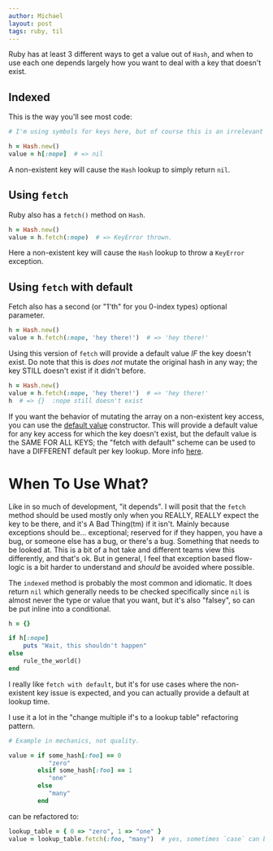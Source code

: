 ```yaml
---
author: Michael
layout: post
tags: ruby, til
---
```


Ruby has at least 3 different ways to get a value out of `Hash`, and when to use each one depends largely how you want
to deal with a key that doesn't exist.

## Indexed

This is the way you'll see most code:

```ruby
# I'm using symbols for keys here, but of course this is an irrelevant detail.

h = Hash.new()
value = h[:nope]  # => nil
```

A non-existent key will cause the `Hash` lookup to simply return `nil`.

## Using `fetch`

Ruby also has a `fetch()` method on `Hash`.

```ruby
h = Hash.new()
value = h.fetch(:nope)  # => KeyError thrown.
```

Here a non-existent key will cause the `Hash` lookup to throw a `KeyError` exception.

## Using `fetch` with default

Fetch also has a second (or "1'th" for you 0-index types) optional parameter.

```ruby
h = Hash.new()
value = h.fetch(:nope, 'hey there!')  # => 'hey there!'
```

Using this version of `fetch` will provide a default value _IF_ the key doesn't exist.  Do note that this is _does not_
mutate the original hash in any way; the key STILL doesn't exist if it didn't before.

```ruby
h = Hash.new()
value = h.fetch(:nope, 'hey there!')  # => 'hey there!'
h  # => {}  :nope still doesn't exist
```

If you want the behavior of mutating the array on a non-existent key access, you can use the [default
value](https://ruby-doc.org/core-3.1.2/Hash.html#method-c-new) constructor.  This will provide a default value for any
key access for which the key doesn't exist, but the default value is the SAME FOR ALL KEYS; the "fetch with default"
scheme can be used to have a DIFFERENT default per key lookup.  More info
[here](https://ruby-doc.org/core-3.1.2/Hash.html#class-Hash-label-Default+Values).

# When To Use What?

Like in so much of development, "it depends".  I will posit that the `fetch` method should be used mostly only when you
REALLY, REALLY expect the key to be there, and it's A Bad Thing(tm) if it isn't.  Mainly because exceptions should
be... exceptional; reserved for if they happen, you have a bug, or someone else has a bug, or there's a bug.  Something
that needs to be looked at.  This is a bit of a hot take and different teams view this differently, and that's ok.  But
in general, I feel that exception based flow-logic is a bit harder to understand and _should_ be avoided where possible.

The `indexed` method is probably the most common and idiomatic.  It does return `nil` which generally needs to be
checked specifically since `nil` is almost never the type or value that you want, but it's also "falsey", so can be put
inline into a conditional.

```ruby
h = {}

if h[:nope]
    puts "Wait, this shouldn't happen"
else
    rule_the_world()
end
```

I really like `fetch with default`, but it's for use cases where the non-existent key issue is expected, and you can
actually provide a default at lookup time.

I use it a lot in the "change multiple if's to a lookup table" refactoring pattern.

```ruby
# Example in mechanics, not quality.

value = if some_hash[:foo] == 0
           "zero"
        elsif some_hash[:foo] == 1
           "one"
        else
           "many"
        end
```

can be refactored to:

```ruby
lookup_table = { 0 => "zero", 1 => "one" }
value = lookup_table.fetch(:foo, "many")  # yes, sometimes `case` can be better here.
```
